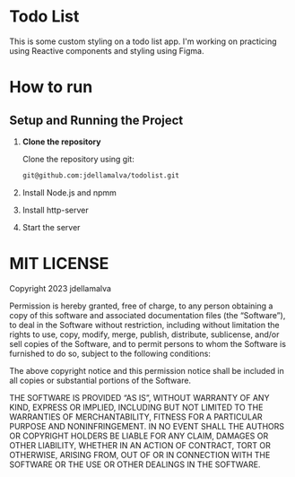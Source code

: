 # Todo List

This is some custom styling on a todo list app. I'm working on practicing using Reactive components and styling using Figma.

# How to run

## Setup and Running the Project

1. **Clone the repository**

   Clone the repository using git:

   ```bash
   git@github.com:jdellamalva/todolist.git

2. Install Node.js and npmm

3. Install http-server

4. Start the server

# MIT LICENSE

Copyright 2023 jdellamalva

Permission is hereby granted, free of charge, to any person obtaining a copy of this software and associated documentation files (the “Software”), to deal in the Software without restriction, including without limitation the rights to use, copy, modify, merge, publish, distribute, sublicense, and/or sell copies of the Software, and to permit persons to whom the Software is furnished to do so, subject to the following conditions:

The above copyright notice and this permission notice shall be included in all copies or substantial portions of the Software.

THE SOFTWARE IS PROVIDED “AS IS”, WITHOUT WARRANTY OF ANY KIND, EXPRESS OR IMPLIED, INCLUDING BUT NOT LIMITED TO THE WARRANTIES OF MERCHANTABILITY, FITNESS FOR A PARTICULAR PURPOSE AND NONINFRINGEMENT. IN NO EVENT SHALL THE AUTHORS OR COPYRIGHT HOLDERS BE LIABLE FOR ANY CLAIM, DAMAGES OR OTHER LIABILITY, WHETHER IN AN ACTION OF CONTRACT, TORT OR OTHERWISE, ARISING FROM, OUT OF OR IN CONNECTION WITH THE SOFTWARE OR THE USE OR OTHER DEALINGS IN THE SOFTWARE.